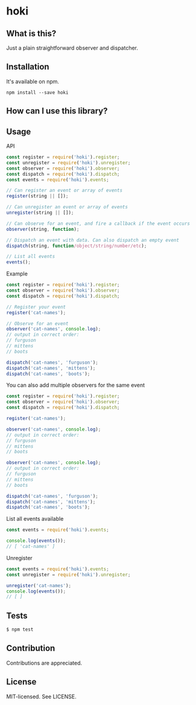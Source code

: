 hoki
======

What is this?
------
Just a plain straightforward observer and dispatcher.

Installation
------
It's available on npm.
```
npm install --save hoki
```

How can I use this library?
------

Usage
------
API
```js
const register = require('hoki').register;
const unregister = require('hoki').unregister;
const observer = require('hoki').observer;
const dispatch = require('hoki').dispatch;
const events = require('hoki').events;

// Can register an event or array of events
register(string || []);

// Can unregister an event or array of events
unregister(string || []);

// Can observe for an event, and fire a callback if the event occurs
observer(string, function);

// Dispatch an event with data. Can also dispatch an empty event
dispatch(string, function/object/string/number/etc);

// List all events
events();
```

Example
```js
const register = require('hoki').register;
const observer = require('hoki').observer;
const dispatch = require('hoki').dispatch;

// Register your event
register('cat-names');

// Observe for an event
observer('cat-names', console.log);
// output in correct order:
// furguson
// mittens
// boots

dispatch('cat-names', 'furguson');
dispatch('cat-names', 'mittens');
dispatch('cat-names', 'boots');
```

You can also add multiple observers for the same event
```js
const register = require('hoki').register;
const observer = require('hoki').observer;
const dispatch = require('hoki').dispatch;

register('cat-names');

observer('cat-names', console.log);
// output in correct order:
// furguson
// mittens
// boots

observer('cat-names', console.log);
// output in correct order:
// furguson
// mittens
// boots

dispatch('cat-names', 'furguson');
dispatch('cat-names', 'mittens');
dispatch('cat-names', 'boots');
```

List all events available
```js
const events = require('hoki').events;

console.log(events());
// [ 'cat-names' ]
```

Unregister
```js
const events = require('hoki').events;
const unregister = require('hoki').unregister;

unregister('cat-names');
console.log(events());
// [ ]
```

Tests
------
```bash
$ npm test
```

Contribution
------
Contributions are appreciated.

License
------
MIT-licensed. See LICENSE.
